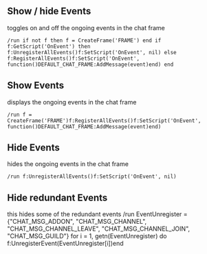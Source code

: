 ## Show / hide Events
toggles on and off the ongoing events in the chat frame
```
/run if not f then f = CreateFrame('FRAME') end if f:GetScript('OnEvent') then f:UnregisterAllEvents()f:SetScript('OnEvent', nil) else f:RegisterAllEvents()f:SetScript('OnEvent', function()DEFAULT_CHAT_FRAME:AddMessage(event)end) end
```


## Show Events
displays the ongoing events in the chat frame
```
/run f = CreateFrame('FRAME')f:RegisterAllEvents()f:SetScript('OnEvent', function()DEFAULT_CHAT_FRAME:AddMessage(event)end)
```


## Hide Events
hides the ongoing events in the chat frame
```
/run f:UnregisterAllEvents()f:SetScript('OnEvent', nil)
```


## Hide redundant Events
this hides some of the redundant events 
/run EventUnregister = {"CHAT_MSG_ADDON", "CHAT_MSG_CHANNEL", "CHAT_MSG_CHANNEL_LEAVE", "CHAT_MSG_CHANNEL_JOIN", "CHAT_MSG_GUILD"} for i = 1, getn(EventUnregister) do f:UnregisterEvent(EventUnregister[i])end
